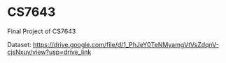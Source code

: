 # CS7643
Final Project of CS7643

Dataset: https://drive.google.com/file/d/1_PhJeY0TeNMyamgVtVsZdqnV-cjsNxuy/view?usp=drive_link
